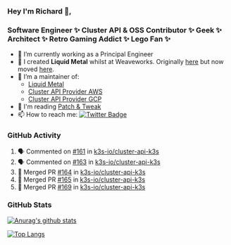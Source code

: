 ### Hey I'm Richard 👋, 

<h3 align="left">Software Engineer ✨ Cluster API & OSS Contributor ✨ Geek ✨ Architect ✨ Retro Gaming Addict ✨ Lego Fan ✨</h3>

- 🔭 I’m currently working as a Principal Engineer
- 📯 I created **Liquid Metal** whilst at Weaveworks. Originally [here](https://github.com/weaveworks-liquidmetal) but now moved [here](https://github.com/liquidmetal-dev).
- 👯 I’m a maintainer of:
  -  [Liquid Metal](https://github.com/liquidmetal-dev)
  -  [Cluster API Provider AWS](https://github.com/kubernetes-sigs/cluster-api-provider-aws)
  -  [Cluster API Provider GCP](https://github.com/kubernetes-sigs/cluster-api-provider-gcp)
- 💬 I'm reading [Patch & Tweak](https://bjooks.com/products/patch-tweak-exploring-modular-synthesis)
- 📫 How to reach me: [![Twitter Badge](https://img.shields.io/badge/-@fruit_case-00acee?style=flat&logo=Twitter&logoColor=white)](https://twitter.com/intent/follow?screen_name=fruit_case "Follow on Twitter")

### GitHub Activity 

<!--START_SECTION:activity-->
1. 🗣 Commented on [#161](https://github.com/k3s-io/cluster-api-k3s/pull/161#issuecomment-3001506092) in [k3s-io/cluster-api-k3s](https://github.com/k3s-io/cluster-api-k3s)
2. 🗣 Commented on [#163](https://github.com/k3s-io/cluster-api-k3s/pull/163#issuecomment-3001505465) in [k3s-io/cluster-api-k3s](https://github.com/k3s-io/cluster-api-k3s)
3. 🎉 Merged PR [#164](https://github.com/k3s-io/cluster-api-k3s/pull/164) in [k3s-io/cluster-api-k3s](https://github.com/k3s-io/cluster-api-k3s)
4. 🎉 Merged PR [#165](https://github.com/k3s-io/cluster-api-k3s/pull/165) in [k3s-io/cluster-api-k3s](https://github.com/k3s-io/cluster-api-k3s)
5. 🎉 Merged PR [#169](https://github.com/k3s-io/cluster-api-k3s/pull/169) in [k3s-io/cluster-api-k3s](https://github.com/k3s-io/cluster-api-k3s)
<!--END_SECTION:activity-->

### GitHub Stats

[![Anurag's github stats](https://github-readme-stats.vercel.app/api?username=richardcase&count_private=true&show_icons=true)](https://github.com/anuraghazra/github-readme-stats)

[![Top Langs](https://github-readme-stats.vercel.app/api/top-langs/?username=richardcase&hide=html&layout=compact)](https://github.com/anuraghazra/github-readme-stats)
